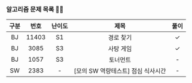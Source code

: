 ### 알고리즘 문제 목록 👾👾
| 구분 | 번호 | 난이도 |   제목   | 풀이 |
|:---:|:---:|:---:|:-----------------:|:---:|
| BJ | 11403 | S1  |    경로 찾기    |  ✓  |
| BJ | 3085 | S3  |    사탕 게임    |  ✓  |
| BJ | 1057 | S3  |    토너먼트    |  -  |
| SW | 2383 | - |    [모의 SW 역량테스트] 점심 식사시간    |  -  |
